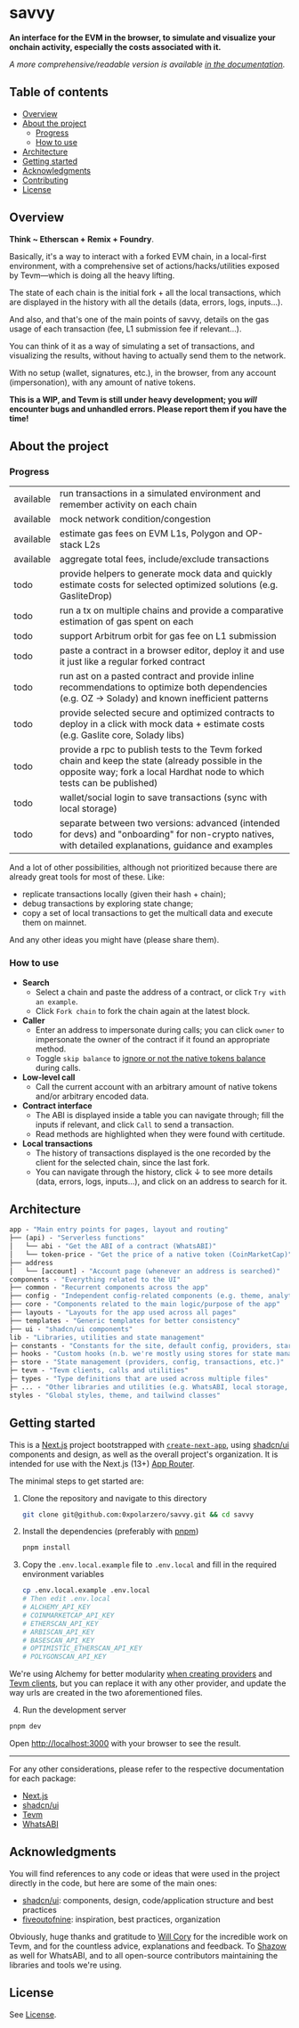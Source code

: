 # savvy

**An interface for the EVM in the browser, to simulate and visualize your onchain activity, especially the costs associated with it.**

_A more comprehensive/readable version is available [in the documentation](https://docs.svvy.sh)._

## Table of contents

- [Overview](#overview)
- [About the project](#about-the-project)
  - [Progress](#progress)
  - [How to use](#how-to-use)
- [Architecture](#architecture)
- [Getting started](#getting-started)
- [Acknowledgments](#acknowledgments)
- [Contributing](#contributing)
- [License](#license)

## Overview

**Think ~ Etherscan + Remix + Foundry**.

Basically, it's a way to interact with a forked EVM chain, in a local-first environment, with a comprehensive set of actions/hacks/utilities exposed by Tevm—which is doing all the heavy lifting.

The state of each chain is the initial fork + all the local transactions, which are displayed in the history with all the details (data, errors, logs, inputs...).

And also, and that's one of the main points of savvy, details on the gas usage of each transaction (fee, L1 submission fee if relevant...).

You can think of it as a way of simulating a set of transactions, and visualizing the results, without having to actually send them to the network.

With no setup (wallet, signatures, etc.), in the browser, from any account (impersonation), with any amount of native tokens.

**This is a WIP, and Tevm is still under heavy development; you _will_ encounter bugs and unhandled errors. Please report them if you have the time!**

## About the project

### Progress

|           |                                                                                                                                                                              |
| --------- | ---------------------------------------------------------------------------------------------------------------------------------------------------------------------------- |
| available | run transactions in a simulated environment and remember activity on each chain                                                                                              |
| available | mock network condition/congestion                                                                                                                                            |
| available | estimate gas fees on EVM L1s, Polygon and OP-stack L2s                                                                                                                       |
| available | aggregate total fees, include/exclude transactions                                                                                                                           |
| todo      | provide helpers to generate mock data and quickly estimate costs for selected optimized solutions (e.g. GasliteDrop)                                                         |
| todo      | run a tx on multiple chains and provide a comparative estimation of gas spent on each                                                                                        |
| todo      | support Arbitrum orbit for gas fee on L1 submission                                                                                                                          |
| todo      | paste a contract in a browser editor, deploy it and use it just like a regular forked contract                                                                               |
| todo      | run ast on a pasted contract and provide inline recommendations to optimize both dependencies (e.g. OZ -> Solady) and known inefficient patterns                             |
| todo      | provide selected secure and optimized contracts to deploy in a click with mock data + estimate costs (e.g. Gaslite core, Solady libs)                                        |
| todo      | provide a rpc to publish tests to the Tevm forked chain and keep the state (already possible in the opposite way; fork a local Hardhat node to which tests can be published) |
| todo      | wallet/social login to save transactions (sync with local storage)                                                                                                           |
| todo      | separate between two versions: advanced (intended for devs) and "onboarding" for non-crypto natives, with detailed explanations, guidance and examples                       |

And a lot of other possibilities, although not prioritized because there are already great tools for most of these. Like:

- replicate transactions locally (given their hash + chain);
- debug transactions by exploring state change;
- copy a set of local transactions to get the multicall data and execute them on mainnet.

And any other ideas you might have (please share them).

### How to use

- **Search**
  - Select a chain and paste the address of a contract, or click `Try with an example`.
  - Click `Fork chain` to fork the chain again at the latest block.
- **Caller**
  - Enter an address to impersonate during calls; you can click `owner` to impersonate the owner of the contract if it found an appropriate method.
  - Toggle `skip balance` to [ignore or not the native tokens balance](https://tevm.sh/reference/tevm/actions-types/type-aliases/basecallparams/#skipbalance) during calls.
- **Low-level call**
  - Call the current account with an arbitrary amount of native tokens and/or arbitrary encoded data.
- **Contract interface**
  - The ABI is displayed inside a table you can navigate through; fill the inputs if relevant, and click `Call` to send a transaction.
  - Read methods are highlighted when they were found with certitude.
- **Local transactions**
  - The history of transactions displayed is the one recorded by the client for the selected chain, since the last fork.
  - You can navigate through the history, click ↓ to see more details (data, errors, logs, inputs...), and click on an address to search for it.

## Architecture

```ml
app - "Main entry points for pages, layout and routing"
├── (api) - "Serverless functions"
│   └── abi - "Get the ABI of a contract (WhatsABI)"
│   └── token-price - "Get the price of a native token (CoinMarketCap)"
├── address
│   └── [account] - "Account page (whenever an address is searched)"
components - "Everything related to the UI"
├── common - "Recurrent components across the app"
├── config - "Independent config-related components (e.g. theme, analytics)"
├── core - "Components related to the main logic/purpose of the app"
├── layouts - "Layouts for the app used across all pages"
├── templates - "Generic templates for better consistency"
├── ui - "shadcn/ui components"
lib - "Libraries, utilities and state management"
├─ constants - "Constants for the site, default config, providers, starting points"
├─ hooks - "Custom hooks (n.b. we're mostly using stores for state management)"
├─ store - "State management (providers, config, transactions, etc.)"
├─ tevm - "Tevm clients, calls and utilities"
├─ types - "Type definitions that are used across multiple files"
├─ ... - "Other libraries and utilities (e.g. WhatsABI, local storage, gas estimation)"
styles - "Global styles, theme, and tailwind classes"
```

## Getting started

This is a [Next.js](https://nextjs.org/) project bootstrapped with [`create-next-app`](https://github.com/vercel/next.js/tree/canary/packages/create-next-app), using [shadcn/ui](https://ui.shadcn.com/) components and design, as well as the overall project's organization. It is intended for use with the Next.js (13+) [App Router](https://nextjs.org/docs/app).

The minimal steps to get started are:

1. Clone the repository and navigate to this directory
   ```bash
   git clone git@github.com:0xpolarzero/savvy.git && cd savvy
   ```
2. Install the dependencies (preferably with [pnpm](https://pnpm.io))
   ```bash
   pnpm install
   ```
3. Copy the `.env.local.example` file to `.env.local` and fill in the required environment variables
   ```bash
   cp .env.local.example .env.local
   # Then edit .env.local
   # ALCHEMY_API_KEY
   # COINMARKETCAP_API_KEY
   # ETHERSCAN_API_KEY
   # ARBISCAN_API_KEY
   # BASESCAN_API_KEY
   # OPTIMISTIC_ETHERSCAN_API_KEY
   # POLYGONSCAN_API_KEY
   ```

We're using Alchemy for better modularity [when creating providers](./src/lib/constants/providers.ts#L49) and [Tevm clients](./src/lib/tevm/client.ts#L42), but you can replace it with any other provider, and update the way urls are created in the two aforementioned files.

4. Run the development server

```bash
pnpm dev
```

Open [http://localhost:3000](http://localhost:3000) with your browser to see the result.

---

For any other considerations, please refer to the respective documentation for each package:

- [Next.js](https://nextjs.org/docs)
- [shadcn/ui](https://ui.shadcn.com/docs)
- [Tevm](https://tevm.sh/learn/reference)
- [WhatsABI](https://github.com/shazow/whatsabi)

## Acknowledgments

You will find references to any code or ideas that were used in the project directly in the code, but here are some of the main ones:

- [shadcn/ui](https://ui.shadcn.com/): components, design, code/application structure and best practices
- [fiveoutofnine](https://www.fiveoutofnine.com/): inspiration, best practices, organization

Obviously, huge thanks and gratitude to [Will Cory](https://twitter.com/FUCORY) for the incredible work on Tevm, and for the countless advice, explanations and feedback. To [Shazow](https://twitter.com/shazow) as well for WhatsABI, and to all open-source contributors maintaining the libraries and tools we're using.

## License

See [License](./LICENSE).
